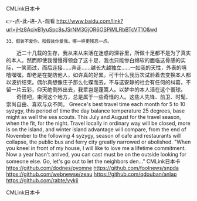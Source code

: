 
CMLink日本卡




👉-点-此-进-入-观看  http://www.baidu.com/link?url=jHz8AcivB1yuSpc8sJSrNM3GjOR6OSPiMLRbBTcVT1O&wd




	33、假装不爱你，和假装你爱我。哪一样更残忍一点。
　　近二十几载的生存，我从来从来活在迷惑的深谷里，所做十足都不是为了真实的本人。然而即使我慢慢得领会了这十足，我也只能惨白绵软的面临这骨感的实际，一笑而过，而后连接……奔走……越长大越独立……一如我的天性，外表的嘻嘻嘿嘿，却老是在提防他人，如许真的好累。可干什么我历次试验着去变换本人都以波折结束。偶尔真想像庄子那么化蝶而去，不与这安静的社会有任何的纠葛，不留一片云彩，仰天绝倒外出去，我辈岂是蓬篙人。以梦中的本人活在这个寰球。
　　奇怪吧，束河这个地方，总是属于一些奇怪的人。这些人先锋、前卫、时髦、崇尚自由、喜欢与众不同。
Greece's best travel time each month for 5 to 10 syzygy, this period of time the day balance temperature 25 degrees, base might as well the sea scouts.
This July and August for the travel season, when the fit, for the night.
Travel locally in ordinary way will be closed, more is on the island, and winter island advantage will compare, from the end of November to the following 4 syzygy, season of cafe and restaurants will collapse, the public bus and ferry city greatly narrowed or abolished.
"When you kneel in front of my house, I will like to love me a lifetime commitment. Now a year hasn't arrived, you can cast must be on the outside looking for someone else. Go, let's go out to let the neighbors den..."
CMLink日本卡 https://github.com/dodnes/pyomne
https://github.com/foolnews/snpda
https://github.com/webnewse/zeau
https://github.com/qdouban/anlap
https://github.com/rabte/vykji





CMLink日本卡
